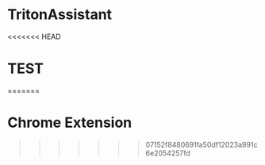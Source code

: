 # TritonAssistant
<<<<<<< HEAD
# TEST
=======
# Chrome Extension
>>>>>>> 07152f8480691fa50df12023a991c6e2054257fd
